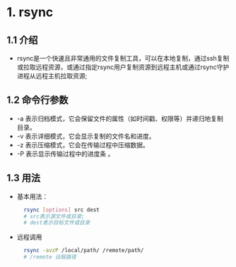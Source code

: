 # 1. rsync
## 1.1 介绍
* rsync是一个快速且非常通用的文件复制工具，可以在本地复制，通过ssh复制或拉取远程资源，或通过指定rsync用户复制资源到远程主机或通过rsync守护进程从远程主机拉取资源;
## 1.2 命令行参数
* -a 表示归档模式，它会保留文件的属性（如时间戳、权限等）并递归地复制目录。
* -v 表示详细模式，它会显示复制的文件名和进度。
* -z 表示压缩模式，它会在传输过程中压缩数据。
* -P 表示显示传输过程中的进度条 。
## 1.3 用法
* 基本用法：
  ```sh
    rsync [options] src dest
    # src表示源文件或目录;
    # dest表示目标文件或目录
  ```
* 远程调用
  ```sh
    rsync -avzP /local/path/ /remote/path/
    # /remote 远程路径
  ```